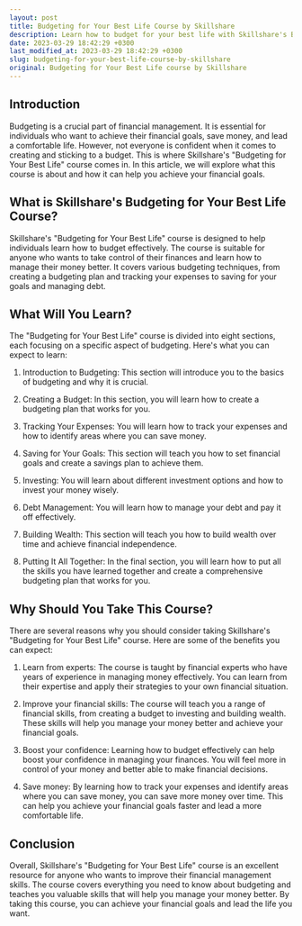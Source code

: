 ```yaml
---
layout: post
title: Budgeting for Your Best Life Course by Skillshare
description: Learn how to budget for your best life with Skillshare's Budgeting for Your Best Life course.
date: 2023-03-29 18:42:29 +0300
last_modified_at: 2023-03-29 18:42:29 +0300
slug: budgeting-for-your-best-life-course-by-skillshare
original: Budgeting for Your Best Life course by Skillshare
---
```

## Introduction

Budgeting is a crucial part of financial management. It is essential for individuals who want to achieve their financial goals, save money, and lead a comfortable life. However, not everyone is confident when it comes to creating and sticking to a budget. This is where Skillshare's "Budgeting for Your Best Life" course comes in. In this article, we will explore what this course is about and how it can help you achieve your financial goals.

## What is Skillshare's Budgeting for Your Best Life Course?

Skillshare's "Budgeting for Your Best Life" course is designed to help individuals learn how to budget effectively. The course is suitable for anyone who wants to take control of their finances and learn how to manage their money better. It covers various budgeting techniques, from creating a budgeting plan and tracking your expenses to saving for your goals and managing debt.

## What Will You Learn?

The "Budgeting for Your Best Life" course is divided into eight sections, each focusing on a specific aspect of budgeting. Here's what you can expect to learn:

1. Introduction to Budgeting: This section will introduce you to the basics of budgeting and why it is crucial.

2. Creating a Budget: In this section, you will learn how to create a budgeting plan that works for you.

3. Tracking Your Expenses: You will learn how to track your expenses and how to identify areas where you can save money.

4. Saving for Your Goals: This section will teach you how to set financial goals and create a savings plan to achieve them.

5. Investing: You will learn about different investment options and how to invest your money wisely.

6. Debt Management: You will learn how to manage your debt and pay it off effectively.

7. Building Wealth: This section will teach you how to build wealth over time and achieve financial independence.

8. Putting It All Together: In the final section, you will learn how to put all the skills you have learned together and create a comprehensive budgeting plan that works for you.

## Why Should You Take This Course?

There are several reasons why you should consider taking Skillshare's "Budgeting for Your Best Life" course. Here are some of the benefits you can expect:

1. Learn from experts: The course is taught by financial experts who have years of experience in managing money effectively. You can learn from their expertise and apply their strategies to your own financial situation.

2. Improve your financial skills: The course will teach you a range of financial skills, from creating a budget to investing and building wealth. These skills will help you manage your money better and achieve your financial goals.

3. Boost your confidence: Learning how to budget effectively can help boost your confidence in managing your finances. You will feel more in control of your money and better able to make financial decisions.

4. Save money: By learning how to track your expenses and identify areas where you can save money, you can save more money over time. This can help you achieve your financial goals faster and lead a more comfortable life.

## Conclusion

Overall, Skillshare's "Budgeting for Your Best Life" course is an excellent resource for anyone who wants to improve their financial management skills. The course covers everything you need to know about budgeting and teaches you valuable skills that will help you manage your money better. By taking this course, you can achieve your financial goals and lead the life you want.